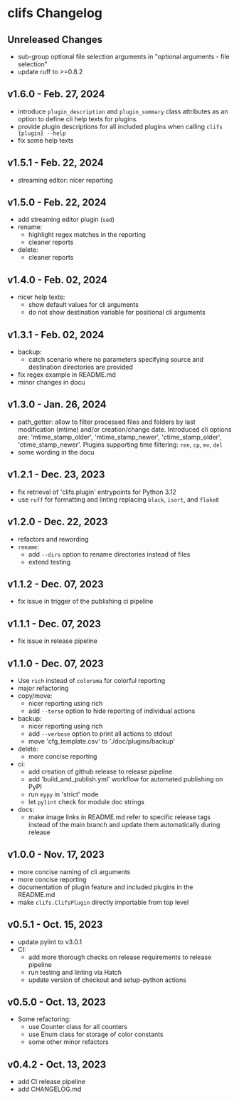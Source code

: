 # clifs Changelog

## Unreleased Changes

- sub-group optional file selection arguments in "optional arguments - file selection"
- update ruff to >=0.8.2

## v1.6.0 - Feb. 27, 2024

- introduce `plugin_description` and `plugin_summary` class attributes as an option to
  define cli help texts for plugins.
- provide plugin descriptions for all included plugins when calling `clifs {plugin} --help`
- fix some help texts

## v1.5.1 - Feb. 22, 2024

- streaming editor: nicer reporting

## v1.5.0 - Feb. 22, 2024

- add streaming editor plugin (`sed`)
- rename:
  - highlight regex matches in the reporting
  - cleaner reports
- delete:
  - cleaner reports

## v1.4.0 - Feb. 02, 2024

- nicer help texts:
  - show default values for cli arguments
  - do not show destination variable for positional cli arguments

## v1.3.1 - Feb. 02, 2024

- backup:
  - catch scenario where no parameters specifying source and destination directories are provided
- fix regex example in README.md
- minor changes in docu

## v1.3.0 - Jan. 26, 2024

- path_getter: allow to filter processed files and folders by last modification (mtime) and/or creation/change date. Introduced cli options are: 'mtime_stamp_older', 'mtime_stamp_newer', 'ctime_stamp_older', 'ctime_stamp_newer'.
  Plugins supporting time filtering: `ren`, `cp`, `mv`, `del`
- some wording in the docu

## v1.2.1 - Dec. 23, 2023

- fix retrieval of 'clifs.plugin' entrypoints for Python 3.12
- use `ruff` for formatting and linting replacing `black`, `isort`, and `flake8`

## v1.2.0 - Dec. 22, 2023

- refactors and rewording
- `rename`:
  - add `--dirs` option to rename directories instead of files
  - extend testing

## v1.1.2 - Dec. 07, 2023

- fix issue in trigger of the publishing ci pipeline

## v1.1.1 - Dec. 07, 2023

- fix issue in release pipeline

## v1.1.0 - Dec. 07, 2023

- Use `rich` instead of `colorama` for colorful reporting
- major refactoring
- copy/move:
  - nicer reporting using rich
  - add `--terse` option to hide reporting of individual actions
- backup:
  - nicer reporting using rich
  - add `--verbose` option to print all actions to stdout
  - move 'cfg_template.csv' to './doc/plugins/backup'
- delete:
  - more concise reporting
- ci:
  - add creation of github release to release pipeline
  - add 'build_and_publish.yml' workflow for automated publishing on PyPI
  - run `mypy` in 'strict' mode
  - let `pylint` check for module doc strings
- docs:
  - make image links in README.md refer to specific release tags instead of the main branch and update them automatically during release

## v1.0.0 - Nov. 17, 2023

- more concise naming of cli arguments
- more concise reporting
- documentation of plugin feature and included plugins in the README.md
- make `clifs.ClifsPlugin` directly importable from top level

## v0.5.1 - Oct. 15, 2023

- update pylint to v3.0.1
- CI:
  - add more thorough checks on release requirements to release pipeline
  - run testing and linting via Hatch
  - update version of checkout and setup-python actions

## v0.5.0 - Oct. 13, 2023

- Some refactoring:
  - use Counter class for all counters
  - use Enum class for storage of color constants
  - some other minor refactors

## v0.4.2 - Oct. 13, 2023

- add CI release pipeline
- add CHANGELOG.md
